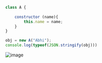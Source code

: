 ```javascript
class A {
	
	constructor (name){
		this.name = name;
	}
}

obj = new A("Abhi");
console.log(typeof(JSON.stringify(obj)))
```

![image](https://user-images.githubusercontent.com/89120960/230548737-a107dc87-655a-4594-9fc3-93d8be5d4567.png)
